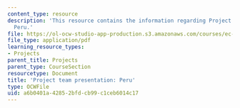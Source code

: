 ```yaml
---
content_type: resource
description: 'This resource contains the information regarding Project team presentation:
  Peru.'
file: https://ol-ocw-studio-app-production.s3.amazonaws.com/courses/ec-701j-d-lab-i-development-fall-2009/a6b0401a42852bfdcb99c1ceb6014c17_MITEC_701JF09_proj_peru.pdf
file_type: application/pdf
learning_resource_types:
- Projects
parent_title: Projects
parent_type: CourseSection
resourcetype: Document
title: 'Project team presentation: Peru'
type: OCWFile
uid: a6b0401a-4285-2bfd-cb99-c1ceb6014c17
---
```

